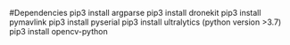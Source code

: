 #Dependencies
pip3 install argparse
pip3 install dronekit 
pip3 install pymavlink
pip3 install pyserial
pip3 install ultralytics (python version >3.7)
pip3 install opencv-python

